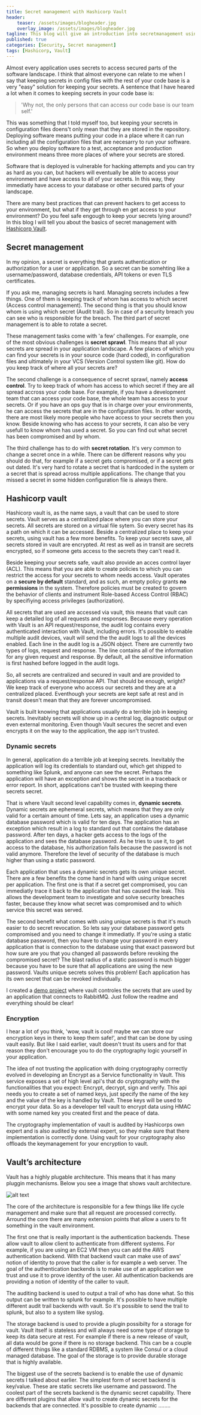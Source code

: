 ```yaml
---
title: Secret management with Hashicorp Vault
header:
    teaser: /assets/images/blogheader.jpg
    overlay_image: /assets/images/blogheader.jpg
tagline: This blog will give an introduction into secretmanagement using Hashicorp Vault
published: true
categories: [Security, Secret management]
tags: [Hashicorp, Vault]
---
```


Almost every application uses secrets to access secured parts of the software landscape. I think that almost everyone can relate to me when I say that keeping secrets in config files with the rest of your code base is a very "easy" solution for keeping your secrets. A sentence that I have heared a lot when it comes to keeping secrets in your code base is:

> 'Why not, the only persons that can access our code base is our team self.'

This was something that I told myself too, but keeping your secrets in configuration files doens't only mean that they are stored in the repository. Deploying software means putting your code in a place where it can run including all the configuration files that are necesarry to run your software. So when you deploy software to a test, acceptance and production environment means three more places of where your secrets are stored.

Software that is deployed is vulnerable for hacking attempts and you can try as hard as you can, but hackers will eventually be able to access your environment and have access to all of your secrets. In this way, they immediatly have access to your database or other secured parts of your landscape.

There are many best practices that can prevent hackers to get access to your environment, but what if they get through en get access to your environment? Do you feel safe engough to keep your secrets lying around? In this blog I will tell you about the basics of secret management with [Hashicorp Vault](https://www.vaultproject.io/).

## Secret management

In my opinion, a secret is everything that grants authentication or authorization for a user or application. So a secret can be somehting like a username/password, database credentials, API tokens or even TLS certificates.

If you ask me, managing secrets is hard. Managing secrets includes a few things. One of them is keeping track of whom has access to which secret (Access control management). The second thing is that you should know whom is using which secret (Audit trail). So in case of a security breach you can see who is responsible for the breach. The third part of secret management is to able to rotate a secret.

These management tasks come with 'a few' challenges. For example, one of the most obvious challenges is __secret sprawl__. This means that all your secrets are spread in your application landscape. A few places of which you can find your secrets is in your source code (hard coded), in configuration files and ultimately in your VCS (Version Control system like git). How do you keep track of where all your secrets are?

The second challenge is a consequence of secret sprawl, namely __access control__. Try to keep track of whom has access to which secret if they are all spread accross your code base. For example, if you have a development team that can access your code base, the whole team has access to your secrets. Or if you have an ops guy that is in charge over your environments, he can access the secrets that are in the configuration files. In other words, there are most likely more people who have access to your secrets then you know. Beside knowing who has access to your secrets, it can also be very usefull to know whom has used a secret. So you can find out what secret has been compromised and by whom. 

The third challenge has to do with __secret rotation__. It's very common to change a secret once in a while. There can be different reasons why you should do that, for example if a secret gets compromised, or if a secret gets out dated. It's very hard to rotate a secret that is hardcoded in the system or a secret that is spread across multiple applications. The change that you missed a secret in some hidden configuration file is always there.

## Hashicorp vault 

Hashicorp vault is, as the name says, a vault that can be used to store secrets. Vault serves as a centralized place where you can store your secrets. All secrets are stored on a virtual file sytem. So every secret has its a path on which it can be accessed. Beside a centralized place to keep your secrets, using vault has a few more benefits. To keep your secrets save, all secrets stored in vault are encrypted. At rest as well as in transit are secrets encrypted, so if someone gets access to the secrets they can't read it.

Beside keeping your secrets safe, vault also provide an acces control layer (ACL). This means that you are able to create policies to which you can restrict the access for your secrets to whom needs access. Vault operates on a __secure by default__ standard, and as such, an empty policy grants __no permissions__ in the system. Therefore policies must be created to govern the behavior of clients and instrument Role-based Access Control (RBAC) by specifiying access privileges (authorization).

All secrets that are used are accessed via vault, this means that vault can keep a detailed log of all requests and responses. Because every operation with Vault is an API request/response, the audit log contains every authenticated interaction with Vault, including errors. It's possible to enable multiple audit devices, vault will send the the audit logs to all the devices enabled. Each line in the audit log is a JSON object. There are currently two types of logs, request and response. The line contains all of the information for any given request and response. By default, all the sensitive information is first hashed before logged in the audit logs.

So, all secrets are centralized and secured in vault and are provided to applications via a request/response API. That should be enough, wright? We keep track of everyone who access our secrets and they are at a centralized placed. Eventhough your secrets are kept safe at rest and in transit doesn't mean that they are forever uncompromised.

Vault is built knowing that applications usually do a terrible job in keeping secrets. Inevitably secrets will show up in a central log, diagnostic output or even external monitoring. Even though Vault secures the secret and even encrypts it on the way to the application, the app isn't trusted.

### Dynamic secrets

In general, application do a terrible job at keeping secrets. Inevitably the application will log its credentials to standard out, which get shipped to something like Splunk, and anyone can see the secret. Perhaps the application will have an exception and shows the secret in a traceback or error report. In short, applications can't be trusted with keeping there secrets secret.

That is where Vault second level capability comes in, __dynamic secrets__. Dynamic secrets are ephemeral secrets, which means that they are only valid for a certain amount of time. Lets say, an application uses a dynamic database password which is valid for ten days. The application has an exception which result in a log to standard out that contains the database password. After ten days, a hacker gets access to the logs of the application and sees the database password. As he tries to use it, to get access to the database, his authorization fails because the password is not valid anymore. Therefore the level of security of the database is much higher than using a static password. 

Each application that uses a dynamic secrets gets its own unique secret. There are a few benefits the come hand in hand with using unique secret per application. The first one is that if a secret get compromised, you can immediatly trace it back to the application that has caused the leak. This allows the development team to investigate and solve security breaches faster, because they know what secret was compromised and to which service this secret was served.

The second benefit what comes with using unique secrets is that it's much easier to do secret revocation. So lets say your database password gets compromised and you need to change it immediatly. If you're using a static database password, then you have to change your password in every application that is connection to the database using that exact password but how sure are you that you changed all passwords before revoking the compromised secret? The blast radius of a static password is much bigger because you have to be sure that all applications are using the new password. Vaults unique secrets solves this problem! Each application has its own secret that can be revoked individually. 

I created a [demo project](https://github.com/tom171296/SecretManagement-Vault) where vault controles the secrets that are used by an application that connects to RabbitMQ. Just follow the readme and everything should be clear!

### Encryption

I hear a lot of you think, 'wow, vault is cool! maybe we can store our encryption keys in there to keep them safe!', and that can be done by using vault easily. But like I said earlier, vault doesn't trust its users and for that reason they don't encourage you to do the cryptography logic yourself in your application. 

The idea of not trusting the application with doing cryptography correctly evolved in developing an Encrypt as a Service functionality in Vault. This service exposes a set of high level api's that do cryptography with the functionalities that you expect: Encrypt, decrypt, sign and verify. This api needs you to create a set of named keys, just specify the name of the key and the value of the key is handled by Vault. These keys will be used to encrypt your data. So as a developer tell vault to encrypt data using HMAC with some named key you created first and the peace of data.

The cryptography implementation of vault is audited by Hashicorps own expert and is also audited by external expert, so they make sure that there implementation is correctly done. Using vault for your cryptography also offloads the keymanagement for your encryption to vault.

## Vault’s architecture

Vault has a highly plugable architecture. This means that it has many pluggin mechanisms. Below you see a image that shows vault architecture.

![alt text](BlogNet/assets/images/architecture.png "Vault architecture")

The core of the architecture is responsible for a few things like life cycle management and make sure that all request are processed correctly. Arround the core there are many extension points that allow a users to fit something in the vault environment.

The first one that is really important is the authentication backends. These allow vault to allow client to authenticate from different systems. For example, if you are using an EC2 VM then you can add the AWS authentication backend. With that backend vault can make use of aws' notion of identity to prove that the caller is for example a web server. The goal of the authentication backends is to make use of an application we trust and use it to prove identity of the user. All authentication backends are providing a notion of identity of the caller to vault. 

The auditing backend is used to output a trail of who has done what. So this output can be written to splunk for example. It's possible to have multiple different audit trail backends with vault. So it's possible to send the trail to splunk, but also to a system like syslog.

The storage backend is used to provide a plugin possibilty for a storage for vault. Vault itself is stateless and will always need some type of storage to keep its data secure at rest. For example if there is a new release of vault, all data would be gone if there is no storage backend. This can be a couple of different things like a standard RDBMS, a system like Consul or a cloud managed database. The goal of the storage is to provide durable storage that is highly available.

The biggest use of the secrets backend is to enable the use of dynamic secrets I talked about earlier. The simplest form of secret backend is key/value. These are static secrets like username and password. The coolest part of the secrets backend is the dynamic secret capability. There are different plugins that allow vault to create dynamic secrets for the backends that are connected. It's possible to create dynamic ........
